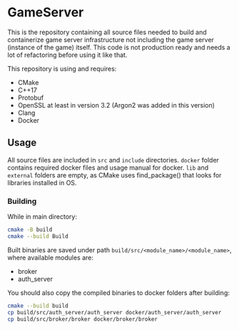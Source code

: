 # GameServer
This is the repository containing all source files needed to build and containerize game server infrastructure not including the game server (instance of the game) itself. This code is not production ready and needs a lot of refactoring before using it like that.  
  
This repository is using and requires:
- CMake
- C++17
- Protobuf
- OpenSSL at least in version 3.2 (Argon2 was added in this version)
- Clang
- Docker

## Usage

All source files are included in ``src`` and ``include`` directories. ``docker`` folder contains required docker files and usage manual for docker. ``lib`` and ``external`` folders are empty, as CMake uses find_package() that looks for libraries installed in OS.

### Building
While in main directory:  
```bash
cmake -B build
cmake --build Build
```
  
Built binaries are saved under path ``build/src/<module_name>/<module_name>``, where available modules are:
- broker
- auth_server
  
You should also copy the compiled binaries to docker folders after building:
```bash
cmake --build build
cp build/src/auth_server/auth_server docker/auth_server/auth_server
cp build/src/broker/broker docker/broker/broker
```

